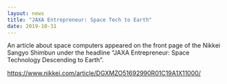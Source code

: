 ```yaml
---
layout: news
title: "JAXA Entrepreneur: Space Tech to Earth"
date: 2019-10-31
---
```


An article about space computers appeared on the front page of the Nikkei Sangyo Shimbun under the headline “JAXA Entrepreneur: Space Technology Descending to Earth”. 

https://www.nikkei.com/article/DGXMZO51692990R01C19A1X11000/  